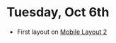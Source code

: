 # Tuesday, Oct 6th

* First layout on [Mobile Layout 2](https://github.com/TIY-Austin-Front-End-Engineering/mobile-layout-2)
